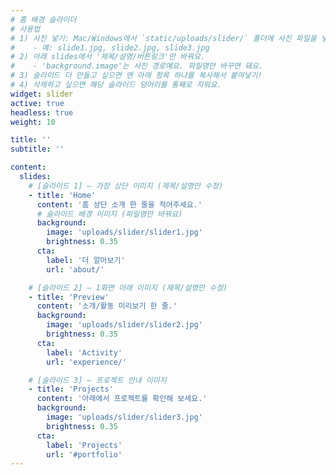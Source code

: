 ```yaml
---
# 홈 배경 슬라이더
# 사용법
# 1) 사진 넣기: Mac/Windows에서 `static/uploads/slider/` 폴더에 사진 파일을 넣어요.
#    - 예: slide1.jpg, slide2.jpg, slide3.jpg
# 2) 아래 slides에서 '제목/설명/버튼링크'만 바꿔요.
#    - 'background.image'는 사진 경로예요. 파일명만 바꾸면 돼요.
# 3) 슬라이드 더 만들고 싶으면 맨 아래 항목 하나를 복사해서 붙여넣기!
# 4) 삭제하고 싶으면 해당 슬라이드 덩어리를 통째로 지워요.
widget: slider
active: true
headless: true
weight: 10

title: ''
subtitle: ''

content:
  slides:
    # [슬라이드 1] — 가장 상단 이미지 (제목/설명만 수정)
    - title: 'Home'
      content: '홈 상단 소개 한 줄을 적어주세요.'
      # 슬라이드 배경 이미지 (파일명만 바꿔요)
      background:
        image: 'uploads/slider/slider1.jpg'  
        brightness: 0.35                    
      cta:
        label: '더 알아보기'
        url: 'about/'

    # [슬라이드 2] — 1화면 아래 이미지 (제목/설명만 수정)
    - title: 'Preview'
      content: '소개/활동 미리보기 한 줄.'
      background:
        image: 'uploads/slider/slider2.jpg'
        brightness: 0.35
      cta:
        label: 'Activity'
        url: 'experience/'

    # [슬라이드 3] — 프로젝트 안내 이미지
    - title: 'Projects'
      content: '아래에서 프로젝트를 확인해 보세요.'
      background:
        image: 'uploads/slider/slider3.jpg'
        brightness: 0.35
      cta:
        label: 'Projects'
        url: '#portfolio'
---
```


